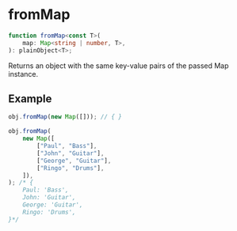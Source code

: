 # fromMap

```ts
function fromMap<const T>(
    map: Map<string | number, T>,
): plainObject<T>;
```

Returns an object with the same key-value pairs of the passed Map instance.

## Example

```ts
obj.fromMap(new Map([])); // { }
```

```ts
obj.fromMap(
    new Map([
        ["Paul", "Bass"],
        ["John", "Guitar"],
        ["George", "Guitar"],
        ["Ringo", "Drums"],
    ]),
); /* {
    Paul: 'Bass',
    John: 'Guitar',
    George: 'Guitar',
    Ringo: 'Drums',
}*/
```
